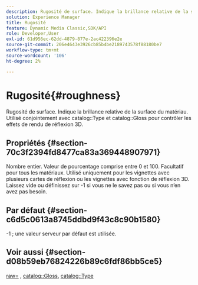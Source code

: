 ```yaml
---
description: Rugosité de surface. Indique la brillance relative de la surface du matériau. Utilisé conjointement avec Type de catalogue et Gloss de catalogue pour contrôler les effets de rendu de réflexion 3D.
solution: Experience Manager
title: Rugosité
feature: Dynamic Media Classic,SDK/API
role: Developer,User
exl-id: 61d956ec-62dd-4879-877e-2ac422396e2e
source-git-commit: 206e4643e3926cb85b4be2189743578f88180be7
workflow-type: tm+mt
source-wordcount: '106'
ht-degree: 2%

---
```


# Rugosité{#roughness}

Rugosité de surface. Indique la brillance relative de la surface du matériau. Utilisé conjointement avec catalog::Type et catalog::Gloss pour contrôler les effets de rendu de réflexion 3D.

## Propriétés {#section-70c3f2394fd8477ca83a369448907971}

Nombre entier. Valeur de pourcentage comprise entre 0 et 100. Facultatif pour tous les matériaux. Utilisé uniquement pour les vignettes avec plusieurs cartes de réflexion ou les vignettes avec fonction de réflexion 3D. Laissez vide ou définissez sur -1 si vous ne le savez pas ou si vous n’en avez pas besoin.

## Par défaut {#section-c6d5c0613a8745ddbd9f43c8c90b1580}

-1 ; une valeur serveur par défaut est utilisée.

## Voir aussi {#section-d08b59eb76824226b89c6fdf86bb5ce5}

[raw=](../../../../../ir-api/http-protocol/image-rendering-api-ref/c-ir-http-protocol-ref/c-ir-http-protocol-command-reference/r-ir-rough.md#reference-00add846b09f4dc39420bda1ca414180) , [catalog::Gloss](../../../../../ir-api/material-cat/image-rendering-api-ref/c-ir-material-catalog/c-ir-material-data-reference/r-ir-cat-gloss.md#reference-5277f62a67e2408ab94699aa712f1eeb), [catalog::Type](../../../../../ir-api/material-cat/image-rendering-api-ref/c-ir-material-catalog/c-ir-material-data-reference/r-ir-cat-type.md#reference-9bea147dda9f4e74bc0ec79dcc0d9161)

